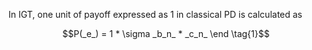 In IGT, one unit of payoff expressed as 1 in classical PD is calculated as  

$$P(_e_) = 1 * \sigma _b_n_ * _c_n_ \end \tag{1}$$
